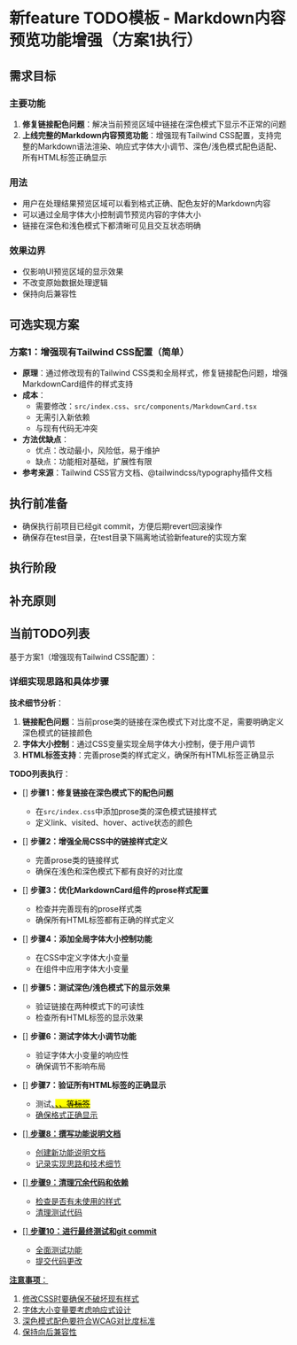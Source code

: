 # 新feature TODO模板 - Markdown内容预览功能增强（方案1执行）

## 需求目标

### 主要功能
1. **修复链接配色问题**：解决当前预览区域中链接在深色模式下显示不正常的问题
2. **上线完整的Markdown内容预览功能**：增强现有Tailwind CSS配置，支持完整的Markdown语法渲染、响应式字体大小调节、深色/浅色模式配色适配、所有HTML标签正确显示

### 用法
- 用户在处理结果预览区域可以看到格式正确、配色友好的Markdown内容
- 可以通过全局字体大小控制调节预览内容的字体大小
- 链接在深色和浅色模式下都清晰可见且交互状态明确

### 效果边界
- 仅影响UI预览区域的显示效果
- 不改变原始数据处理逻辑
- 保持向后兼容性

## 可选实现方案

### 方案1：增强现有Tailwind CSS配置（简单）
- **原理**：通过修改现有的Tailwind CSS类和全局样式，修复链接配色问题，增强MarkdownCard组件的样式支持
- **成本**：
  - 需要修改：`src/index.css`、`src/components/MarkdownCard.tsx`
  - 无需引入新依赖
  - 与现有代码无冲突
- **方法优缺点**：
  - 优点：改动最小，风险低，易于维护
  - 缺点：功能相对基础，扩展性有限
- **参考来源**：Tailwind CSS官方文档、@tailwindcss/typography插件文档

## 执行前准备

- 确保执行前项目已经git commit，方便后期revert回滚操作
- 确保存在test目录，在test目录下隔离地试验新feature的实现方案

## 执行阶段

## 补充原则

## 当前TODO列表

基于方案1（增强现有Tailwind CSS配置）：

### 详细实现思路和具体步骤

**技术细节分析**：
1. **链接配色问题**：当前prose类的链接在深色模式下对比度不足，需要明确定义深色模式的链接颜色
2. **字体大小控制**：通过CSS变量实现全局字体大小控制，便于用户调节
3. **HTML标签支持**：完善prose类的样式定义，确保所有HTML标签正确显示

**TODO列表执行**：

- [] **步骤1：修复链接在深色模式下的配色问题**
  - 在`src/index.css`中添加prose类的深色模式链接样式
  - 定义link、visited、hover、active状态的颜色

- [] **步骤2：增强全局CSS中的链接样式定义**
  - 完善prose类的链接样式
  - 确保在浅色和深色模式下都有良好的对比度

- [] **步骤3：优化MarkdownCard组件的prose样式配置**
  - 检查并完善现有的prose样式类
  - 确保所有HTML标签都有正确的样式定义

- [] **步骤4：添加全局字体大小控制功能**
  - 在CSS中定义字体大小变量
  - 在组件中应用字体大小变量

- [] **步骤5：测试深色/浅色模式下的显示效果**
  - 验证链接在两种模式下的可读性
  - 检查所有HTML标签的显示效果

- [] **步骤6：测试字体大小调节功能**
  - 验证字体大小变量的响应性
  - 确保调节不影响布局

- [] **步骤7：验证所有HTML标签的正确显示**
  - 测试<u>、<mark>、<ins>、<del>等标签
  - 确保格式正确显示

- [] **步骤8：撰写功能说明文档**
  - 创建新功能说明文档
  - 记录实现思路和技术细节

- [] **步骤9：清理冗余代码和依赖**
  - 检查是否有未使用的样式
  - 清理测试代码

- [] **步骤10：进行最终测试和git commit**
  - 全面测试功能
  - 提交代码更改

**注意事项**：
1. 修改CSS时要确保不破坏现有样式
2. 字体大小变量要考虑响应式设计
3. 深色模式配色要符合WCAG对比度标准
4. 保持向后兼容性
